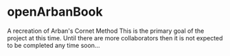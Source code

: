 # openArbanBook
A recreation of Arban's Cornet Method
This is the primary goal of the project at this time. Until there are more collaborators then it is not expected to be completed any time soon...
